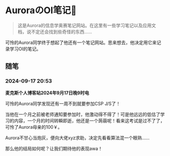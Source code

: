 # AuroraのOI笔记📒

> 这是Aurora的信息学奥赛笔记网站。在这里有一些学习笔记以及应用文档，说不定还会找到些奇怪的东西……

可怜的Aurora同学终于想起了他还有一个笔记网站。思来想去，他决定用它来记录学习OI的笔记。

## 随笔

### 2024-09-17 20:53

**麦克斯个人博客站2024年9月17日晚9时电**

可怜的Aurora同学发现还有一周不到就要参加CSP J/S了！

当他在一个月之前被老师通知要参加时，他激动得不得了！可是他远远的低估了学习的内容，一个月的时间转瞬即逝，他还是一个蒟蒻呢！看来这考试是过不了了，可怜了Aurora母亲的100￥。

Aurora不甘心当炮灰，便向大佬xyz求助，决定先看看算法混一个眼熟……

那么他的结局如何呢？让我们期待他的表现awa！
